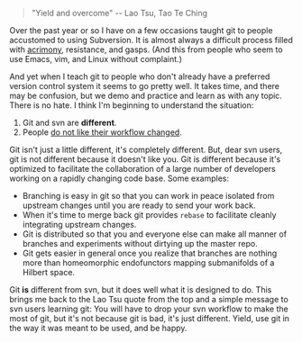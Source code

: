 > "Yield and overcome" -- Lao Tsu, Tao Te Ching

Over the past year or so I have on a few occasions taught git to people
accustomed to using Subversion. It is almost always a difficult process
filled with [acrimony][], resistance, and gasps. (And this from people who
seem to use Emacs, vim, and Linux without complaint.)

And yet when I teach git to people who don't already have a preferred
version control system it seems to go pretty well. It takes time, and there
may be confusion, but we demo and practice and learn as with any topic.
There is no hate. I think I'm beginning to understand the situation:

1. Git and svn are **different**.
2. People [do not like their workflow changed][xkcd1172].

Git isn't just a little different, it's completely different. But, dear
svn users, git is not different because it doesn't like you. Git is different
because it's optimized to facilitate the collaboration of a large number of
developers working on a rapidly changing code base. Some examples:

- Branching is easy in git so that you can work in peace isolated from
  upstream changes until you are ready to send your work back.
- When it's time to merge back git provides `rebase` to facilitate cleanly
  integrating upstream changes.
- Git is distributed so that you and everyone else can make all manner of
  branches and experiments without dirtying up the master repo.
- Git gets easier in general once you realize that branches are nothing more than
  homeomorphic endofunctors mapping submanifolds of a Hilbert space.

Git **is** different from svn, but it does well what it is designed to do.
This brings me back to the Lao Tsu quote from the top and a simple message
to svn users learning git: You will have to drop your svn workflow to make
the most of git, but it's not because git is bad, it's just different. Yield,
use git in the way it was meant to be used, and be happy.

[acrimony]: https://twitter.com/gvwilson/status/295922302070169600
[xkcd1172]: http://xkcd.com/1172/
